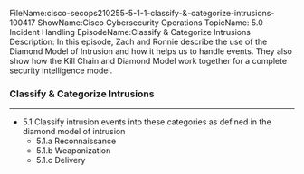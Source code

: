 FileName:cisco-secops210255-5-1-1-classify-&-categorize-intrusions-100417
ShowName:Cisco Cybersecurity Operations
TopicName: 5.0 Incident Handling
EpisodeName:Classify & Categorize Intrusions
Description: In this episode, Zach and Ronnie describe the use of the Diamond Model of Intrusion and how it helps us to handle events.  They also show how the Kill Chain and Diamond Model work together for a complete security intelligence model.
### Classify & Categorize Intrusions
---

* 5.1 Classify intrusion events into these categories as 
  defined in the diamond model of intrusion
	+ 5.1.a Reconnaissance
	+ 5.1.b Weaponization
	+ 5.1.c Delivery